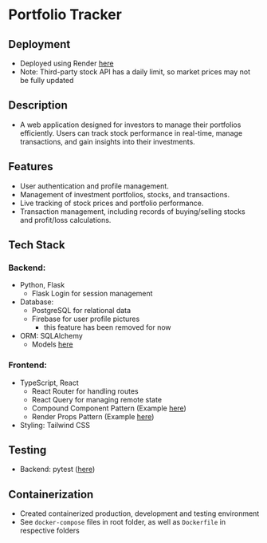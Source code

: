 # Portfolio Tracker

## Deployment

- Deployed using Render [here](https://portfolio-tracker-klvl.onrender.com)
- Note: Third-party stock API has a daily limit, so market prices may not be fully updated

## Description

- A web application designed for investors to manage their portfolios efficiently. Users can track stock performance in real-time, manage transactions, and gain insights into their investments.

## Features

- User authentication and profile management.
- Management of investment portfolios, stocks, and transactions.
- Live tracking of stock prices and portfolio performance.
- Transaction management, including records of buying/selling stocks and profit/loss calculations.

## Tech Stack

### Backend:

- Python, Flask
  - Flask Login for session management
- Database:
  - PostgreSQL for relational data
  - Firebase for user profile pictures
    - this feature has been removed for now
- ORM: SQLAlchemy
  - Models [here](backend/flasktracker/models.py)

### Frontend:

- TypeScript, React
  - React Router for handling routes
  - React Query for managing remote state
  - Compound Component Pattern (Example [here](frontend/src/components/Modal.tsx))
  - Render Props Pattern (Example [here](frontend/src/components/Table.tsx))
- Styling: Tailwind CSS

## Testing

- Backend: pytest ([here](backend/tests/))

## Containerization

- Created containerized production, development and testing environment
- See `docker-compose` files in root folder, as well as `Dockerfile` in respective folders



